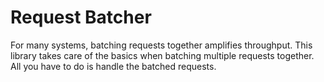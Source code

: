 # Request Batcher

For many systems, batching requests together amplifies throughput. This library takes care of the basics when batching multiple requests together. All you have to do is handle the batched requests.


<!--
## Usage example

In this (contrived) example, we'll batch number requests, and add the number of elements in the batch.

````java
import com.bol.measure.environment.EnvironmentConfig;
import com.bol.measure.environment.StreamEnvironmentFactory;
import org.apache.flink.contrib.streaming.state.PredefinedOptions;
import org.apache.flink.contrib.streaming.state.RocksDBStateBackend;
import org.apache.flink.streaming.api.TimeCharacteristic;
import org.apache.flink.streaming.api.environment.StreamExecutionEnvironment;
import java.net.URI;

public class Example {
    public static void main(final String[] args) {
        // Note: there are more configuration options in the interface (and you can change the environment as well)
        final EnvironmentConfig config = new EnvironmentConfig() {
            public long checkpointIntervalMillis() {
                // Every minute
                return 60_000L;
            }

            public URI backendURI() {
                return URI.create("hdfs:///tmp/stateBackend");
            }
        };

        final StreamExecutionEnvironment env = StreamEnvironmentFactory.create(config);

        // ...
    }
}
````

-->
